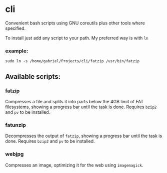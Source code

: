 # cli

Convenient bash scripts using GNU coreutils plus other tools where specified.

To install just add any script to your path. My preferred way is with `ln`

### example:

```
sudo ln -s /home/gabriel/Projects/cli/fatzip /usr/bin/fatzip
```

## Available scripts:

### fatzip

Compresses a file and splits it into parts below the 4GB limit of FAT
filesystems, showing a progress bar until the task is done. Requires `bzip2` 
and `pv` to be installed.

### fatunzip

Decompresses the output of `fatzip`, showing a progress bar until the task is
done. Requires `bzip2` and `pv` to be installed.

### webjpg

Compresses an image, optimizing it for the web using `imagemagick`. 

